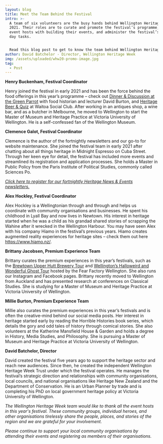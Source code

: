 ```yaml
---
layout: blog
title: Meet the Team Behind the Festival
intro: >-
  A team of six volunteers are the busy hands behind Wellington Heritage Week
  2021. Their roles are to curate and promote the festival’s programme, support
  event hosts with building their events, and administer the festival’s day to
  day tasks.


  Read this blog post to get to know the team behind Wellington Heritage Week 2021.
author: David Batchelor - Director, Wellington Heritage Week
img: /assets/uploaded/whw20-promo-image.jpg
tag:
  - Post
---
```

**Henry Buckenham, Festival Coordinator**

Henry joined the festival in early 2021 and has been the force behind the food offerings in this year’s programme – check out [Dinner & Discussion at the Green Parrot](https://wellingtonheritageweek.co.nz/event/dinner-discussion-at-the-green-parrot/) with food historian and lecturer David Burton, and [Heritage Beer & Quiz](https://wellingtonheritageweek.co.nz/event/waitoa-beer-and-quiz/) at Waitoa Social Club. After working in an antiques shop, a wine bar, and as a butcher in Melbourne, he moved to Wellington to start the Master of Museum and Heritage Practice at Victoria University of Wellington. He is a self-confessed fan of the Wellington Museum. 

**Clemence Galot, Festival Coordinator** 

Clemence is the author of the fortnightly newsletters and our go-to for website maintenance. She joined the festival team in early 2021 after chatting about all things heritage in Midnight Espresso on Cuba Street. Through her keen eye for detail, the festival has included more events and streamlined its registration and application processes. She holds a Master in Public Policy from the Paris Institute of Political Studies, commonly called Sciences Po.

*[Click here to register for our fortnightly Heritage News & Events newsletters.](https://mailchi.mp/37383b848d92/wellington-heritage-week-newsletter)*

**Alex Hockley, Festival Coordinator** 

Alex Hockley is a Wellingtonian through and through and helps us coordinate with community organisations and businesses. He spent his childhood in Lyall Bay and now lives in Newtown. His interest in heritage started when he was a child as his grandad shared stories of scrapping the Wahine after it wrecked in the Wellington Harbour. You may have seen Alex with his company Hiamo in the festival’s previous years. Hiamo creates augmented reality experiences for heritage sites – check them out here <https://www.hiamo.nz/>.

**Brittany Jacobsen, Premium Experience Team**

Brittany curates the premium experiences in this year’s festivals, such as the [Brewtown Upper Hutt Brewery Tour](https://wellingtonheritageweek.co.nz/event/brewtown-upper-hutt-brewery-tour/) and [Wellington’s Halloweird and Wonderful Ghost Tour](https://wellingtonheritageweek.co.nz/event/wellingtons-halloweird-and-wonderful-ghost-tour/) hosted by the Fear Factory Wellington. She also runs our Instagram and Facebook pages. Brittany recently moved to Wellington from Auckland and has presented research at conferences on Classical Studies. She is studying for a Master of Museum and Heritage Practice at Victoria University of Wellington.

**Millie Burton, Premium Experience Team**

Millie also curates the premium experiences in this year’s festivals and is often the creative-mind behind our social media posts. Her interest in heritage started early by reading the Horrible Histories book series, which details the gory and odd tales of history through comical stories. She also volunteers at the Katherine Mansfield House & Garden and holds a degree in History, Media Studies, and Philosophy. She is pursuing a Master of Museum and Heritage Practice at Victoria University of Wellington.

**David Batchelor, Director** 

David created the festival five years ago to support the heritage sector and reach new audiences. Since then, he created the independent Wellington Heritage Week Trust under which the festival operates. He manages the festival’s strategic direction and relationships with community organisations, local councils, and national organisations like Heritage New Zealand and the Department of Conservation. He is an Urban Planner by trade and is completing his PhD on local government heritage policy at Victoria University of Wellington.

*The Wellington Heritage Week team would like to thank all the event hosts in this year's festival. These community groups, individual heroes, and other organisations tirelessly share the people, places, and stories of the region and we are grateful for your involvement.* 

*Please continue to support your local community organisations by attending their events and registering as members of their organisations.*